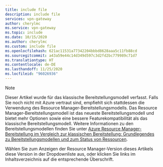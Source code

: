 ```yaml
---
title: include file
description: include file
services: vpn-gateway
author: cherylmc
ms.service: vpn-gateway
ms.topic: include
ms.date: 10/15/2020
ms.author: cherylmc
ms.custom: include file
ms.openlocfilehash: 621ac11531a77342204bbbd8628aaa5c11fb88cd
ms.sourcegitcommit: a43a59e44c14d349d597c3d2fd2bc779989c71d7
ms.translationtype: HT
ms.contentlocale: de-DE
ms.lasthandoff: 11/25/2020
ms.locfileid: "96026936"
---
```

> [!NOTE]
> Dieser Artikel wurde für das klassische Bereitstellungsmodell verfasst. Falls Sie noch nicht mit Azure vertraut sind, empfiehlt sich stattdessen die Verwendung des Resource Manager-Bereitstellungsmodells. Das Resource Manager-Bereitstellungsmodell ist das neueste Bereitstellungsmodell und bietet mehr Optionen sowie eine bessere Featurekompatibilität als das klassische Bereitstellungsmodell. Weitere Informationen zu den Bereitstellungsmodellen finden Sie unter [Azure Resource Manager-Bereitstellung im Vergleich zur klassischen Bereitstellung: Grundlegendes zu Bereitstellungsmodellen und zum Status von Ressourcen](../articles/azure-resource-manager/management/deployment-models.md).
> 
> Wählen Sie zum Anzeigen der Resource Manager-Version dieses Artikels diese Version in der Dropdownliste aus, oder klicken Sie links im Inhaltsverzeichnis auf die entsprechende Überschrift.
>